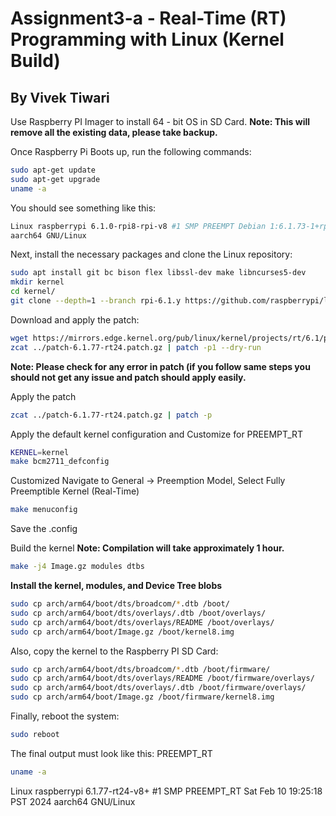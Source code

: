# Assignment3-a - Real-Time (RT) Programming with Linux (Kernel Build)
## By Vivek Tiwari

Use Raspberry PI Imager to install 64 - bit OS in SD Card. 
**Note: This will remove all the existing data, please take backup.**

Once Raspberry Pi Boots up, run the following commands:

```bash
sudo apt-get update
sudo apt-get upgrade
uname -a
```

You should see something like this:
```bash
Linux raspberrypi 6.1.0-rpi8-rpi-v8 #1 SMP PREEMPT Debian 1:6.1.73-1+rpt1 (2024- 01 - 25)
aarch64 GNU/Linux
```
Next, install the necessary packages and clone the Linux repository:
```bash
sudo apt install git bc bison flex libssl-dev make libncurses5-dev
mkdir kernel
cd kernel/
git clone --depth=1 --branch rpi-6.1.y https://github.com/raspberrypi/linux
```
Download and apply the patch:
```bash
wget https://mirrors.edge.kernel.org/pub/linux/kernel/projects/rt/6.1/patch-6.1.77-rt24.patch.gz
zcat ../patch-6.1.77-rt24.patch.gz | patch -p1 --dry-run
```
**Note: Please check for any error in patch (if you follow same steps you should not get any issue and patch should apply easily.**

Apply the patch
```bash
zcat ../patch-6.1.77-rt24.patch.gz | patch -p
```
Apply the default kernel configuration and Customize for PREEMPT_RT
```bash
KERNEL=kernel
make bcm2711_defconfig
```
Customized 
Navigate to General -> Preemption Model, Select Fully Preemptible Kernel (Real-Time)

```bash
make menuconfig
```
Save the .config

Build the kernel
**Note: Compilation will take approximately 1 hour.**
```bash
make -j4 Image.gz modules dtbs
```
**Install the kernel, modules, and Device Tree blobs**
```bash
sudo cp arch/arm64/boot/dts/broadcom/*.dtb /boot/
sudo cp arch/arm64/boot/dts/overlays/.dtb /boot/overlays/
sudo cp arch/arm64/boot/dts/overlays/README /boot/overlays/
sudo cp arch/arm64/boot/Image.gz /boot/kernel8.img
```
Also, copy the kernel to the Raspberry PI SD Card:
```bash
sudo cp arch/arm64/boot/dts/broadcom/*.dtb /boot/firmware/
sudo cp arch/arm64/boot/dts/overlays/README /boot/firmware/overlays/
sudo cp arch/arm64/boot/dts/overlays/.dtb /boot/firmware/overlays/
sudo cp arch/arm64/boot/Image.gz /boot/firmware/kernel8.img
```
Finally, reboot the system:
```bash
sudo reboot
```
The final output must look like this: PREEMPT_RT
```bash
uname -a
```
Linux raspberrypi 6.1.77-rt24-v8+ #1 SMP PREEMPT_RT Sat Feb 10 19:25:18 PST 2024 aarch64 GNU/Linux





